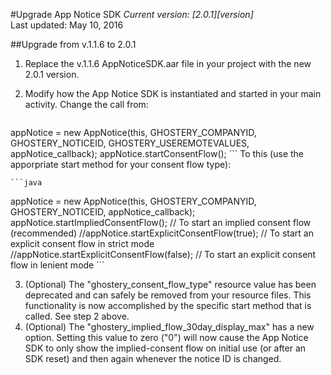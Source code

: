 #Upgrade App Notice SDK
*Current version: [2.0.1][version]*<br>
Last updated: May 10, 2016


##Upgrade from v.1.1.6 to 2.0.1
1. Replace the v.1.1.6 AppNoticeSDK.aar file in your project with the new 2.0.1 version.
2. Modify how the App Notice SDK is instantiated and started in your main activity. Change the call from:

    ```java
appNotice = new AppNotice(this, GHOSTERY_COMPANYID, GHOSTERY_NOTICEID, GHOSTERY_USEREMOTEVALUES, appNotice_callback);
appNotice.startConsentFlow();
    ```
To this (use the apporpriate start method for your consent flow type):

    ```java
appNotice = new AppNotice(this, GHOSTERY_COMPANYID, GHOSTERY_NOTICEID, appNotice_callback);
appNotice.startImpliedConsentFlow();      // To start an implied consent flow (recommended)
//appNotice.startExplicitConsentFlow(true); // To start an explicit consent flow in strict mode
//appNotice.startExplicitConsentFlow(false); // To start an explicit consent flow in lenient mode
    ```

3. (Optional) The "ghostery_consent_flow_type" resource value has been deprecated and can safely be removed from your resource files. This functionality is now accomplished by the specific start method that is called. See step 2 above.
4. (Optional) The "ghostery_implied_flow_30day_display_max" has a new option. Setting this value to zero ("0") will now cause the App Notice SDK to only show the implied-consent flow on initial use (or after an SDK reset) and then again whenever the notice ID is changed.
